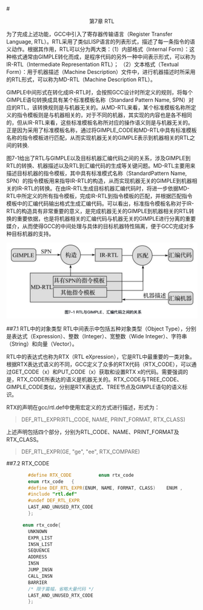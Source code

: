 #<center>第7章 RTL</center>

为了完成上述功能，GCC中引入了寄存器传输语言（Register Transfer Language, RTL）。RTL采用了类似LISP语言的列表形式，描述了每一条指令的语义动作。根据其作用，RTL可以分为两大类：（1）内部格式（Internal Form）：这种格式通常由GIMPLE转化而成，是程序代码的另外一种中间表示形式，可以称为IR-RTL（Intermediate Representation RTL）；
（2）文本格式（Textual Form）：用于机器描述（Machine Description）文件中，进行机器描述时所采用的RTL形式，可以称为MD-RTL（Machine Description RTL）。

GIMPLE中间形式在转化成IR-RTL时，会按照GCC设计时所定义的规则，将每个GIMPLE语句转换成具有某个标准模板名称（Standard Pattern Name, SPN）对应的RTL，该转换规则是与机器无关的。从MD-RTL来看，某个标准模板名称所定义的指令模板则是与机器相关的，对于不同的机器，其实现的内容也是各不相同的，但从IR-RTL来看，这些标准模板名称所对应的操作语义则是与机器无关的。正是因为采用了标准模板名称，通过将GIMPLE_CODE和MD-RTL中具有标准模板名称的指令模板进行匹配，从而实现机器无关的GIMPLE表示到机器相关的RTL之间的转换.

图7-1给出了RTL与GIMPLE以及目标机器汇编代码之间的关系，涉及GIMPLE到RTL的转换、机器描述以及RTL到汇编代码的生成等关键问题。MD-RTL主要用来描述目标机器的指令模板，其中具有标准模式名称（StandardPattern Name, SPN）的指令模板用来指导IR-RTL的构造，从而实现机器无关的GIMPLE到机器相关的IR-RTL的转换。在由IR-RTL生成目标机器汇编代码时，将进一步依据MD-RTL中所定义的所有指令模板，完成IR-RTL到指令模板的匹配，并根据匹配指令模板中的汇编代码输出格式生成汇编代码。可以看出，标准指令模板名称对于IR-RTL的构造具有非常重要的意义，是完成机器无关的GIMPLE到机器相关的RTL转换的重要依据，也是将机器相关的汇编代码与机器无关的GIMPLE进行分离的重要媒介，从而使得GCC的中间处理与具体的目标机器特性隔离，便于GCC完成对多种目标机器的支持。

![](res/7-1.png)


##7.1 RTL中的对象类型
RTL中间表示中包括五种对象类型（Object Type），分别是表达式（Expression）、整数（Integer）、宽整数（Wide Integer）、字符串（String）和向量（Vector）。

RTL中的表达式也称为RTX（RTL eXpression），它是RTL中最重要的一类对象。根据RTX表达式语义的不同，GCC定义了众多的RTX代码（RTX_CODE），可以通过GET_CODE（x）和PUT_CODE（x）获取和设置RTX x的代码。需要强调的是，RTX_CODE所表达的语义是机器无关的。RTX_CODE与TREE_CODE、GIMPLE_CODE类似，分别是RTX表达式、TREE节点及GIMPLE语句的语义标识。

RTX的声明在gcc/rtl.def中使用宏定义的方式进行描述，形式为：
>  DEF_RTL_EXPR(RTL_CODE, NAME, PRINT_FORMAT, RTX_CLASS)

上述声明包括四个部分，分别为RTL_CODE、NAME、PRINT_FORMAT及RTX_CLASS。
> DEF_RTL_EXPR(GE, "ge", "ee", RTX_COMPARE)

##7.2 RTX_CODE
```cpp
        #define RTX_CODE          enum rtx_code
        enum rtx_code   {
        #define DEF_RTL_EXPR(ENUM, NAME, FORMAT, CLASS)    ENUM ,
        #include "rtl.def"
        #undef DEF_RTL_EXPR
        LAST_AND_UNUSED_RTX_CODE
        };
```

```cpp
      enum rtx_code{
        UNKNOWN
        EXPR_LIST
        INSN_LIST
        SEQUENCE
        ADDRESS
        INSN
        JUMP_INSN
        CALL_INSN
        BARRIER
        /* 限于篇幅，省略大量代码 */
        LAST_AND_UNUSED_RTX_CODE
        };
```












